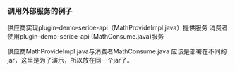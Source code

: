 ### 调用外部服务的例子
供应商实现plugin-demo-serice-api（MathProvideImpl.java）提供服务 
消费者使用plugin-demo-serice-api (MathConsume.java)服务

供应商MathProvideImpl.java与消费者MathConsume.java 应该是部署在不同的jar，这里是为了演示，所以放在同一个jar了。
